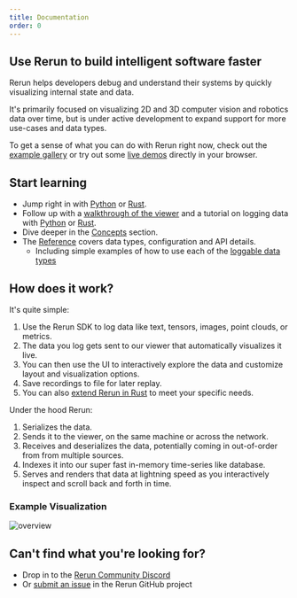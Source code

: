 ```yaml
---
title: Documentation
order: 0
---
```


## Use Rerun to build intelligent software faster

Rerun helps developers debug and understand their systems
by quickly visualizing internal state and data.

It's primarily focused on visualizing 2D and 3D computer vision and robotics data over time,
but is under active development to expand support for more use-cases and data types.

To get a sense of what you can do with Rerun right now,
check out the [example gallery](/examples)
or try out some [live demos](https://demo.rerun.io/) directly in your browser.

## Start learning

- Jump right in with [Python](getting-started/python.md) or [Rust](getting-started/rust.md).
- Follow up with a [walkthrough of the viewer](getting-started/viewer-walkthrough.md) and a tutorial on logging data with [Python](getting-started/logging-python.md) or [Rust](getting-started/logging-rust.md).
- Dive deeper in the [Concepts](concepts) section.
- The [Reference](reference) covers data types, configuration and API details.
    - Including simple examples of how to use each of the [loggable data types](reference/data_types)

## How does it work?
It's quite simple:

1. Use the Rerun SDK to log data like text, tensors, images, point clouds, or metrics.
2. The data you log gets sent to our viewer that automatically visualizes it live.
3. You can then use the UI to interactively explore the data and customize layout and visualization options.
4. Save recordings to file for later replay.
5. You can also [extend Rerun in Rust](howto/extend-ui) to meet your specific needs.

Under the hood Rerun:

1. Serializes the data.
2. Sends it to the viewer, on the same machine or across the network.
3. Receives and deserializes the data, potentially coming in out-of-order from from multiple sources.
4. Indexes it into our super fast in-memory time-series like database.
5. Serves and renders that data at lightning speed as you interactively inspect and scroll back and forth in time.

### Example Visualization
![overview](https://static.rerun.io/9a555db43ccdc24a5a0d9afb3e9bf5c80b55f271_docs_overview.png)

## Can't find what you're looking for?

- Drop in to the [Rerun Community Discord](https://discord.gg/xwcxHUjD35)
- Or [submit an issue](https://github.com/rerun-io/rerun/issues) in the Rerun GitHub project

